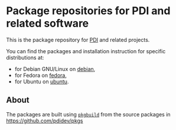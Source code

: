 # Package repositories for PDI and related software 

This is the package repository for [PDI](https://pdi.julien-bigot.fr/) and related projects.

You can find the packages and installation instruction for specific distributions at:
* for Debian GNU/Linux on [debian](../../tree/debian),
* for Fedora on [fedora](../../tree/fedora),
* for Ubuntu on [ubuntu](../../tree/ubuntu).

## About

The packages are built using [`pkgbuild`](https://github.com/jbigot/pkg_builder) from the source packages in https://github.com/pdidev/pkgs
